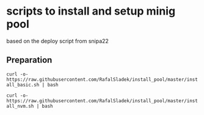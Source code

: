 # scripts to install and setup minig pool
based on the deploy script from snipa22


## Preparation
```curl -o- https://raw.githubusercontent.com/RafalSladek/install_pool/master/install_basic.sh | bash```

```curl -o- https://raw.githubusercontent.com/RafalSladek/install_pool/master/install_nvm.sh | bash```
